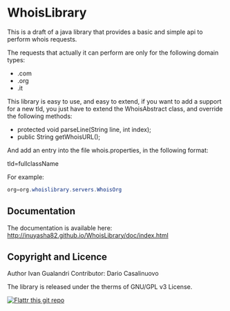 WhoisLibrary
==================

This is a draft of a java library that provides a basic and simple api to perform whois requests. 

The requests that actually it can perform are only for the following domain types: 
* .com
* .org 
* .it

This library is easy to use, and easy to extend, if you want to add a support for a new tld, you just have to extend the WhoisAbstract class, and override the following methods:
* protected void parseLine(String line, int index);
* public String getWhoisURL();

And add an entry into the file whois.properties, in the following format:

tld=fullclassName

For example:
```Java
org=org.whoislibrary.servers.WhoisOrg
```

Documentation
-------------
The documentation is available here: http://inuyasha82.github.io/WhoisLibrary/doc/index.html


Copyright and Licence
---------------------
Author Ivan Gualandri
Contributor: Dario Casalinuovo

The library is released under the therms of GNU/GPL v3 License.

[![Flattr this git repo](http://api.flattr.com/button/flattr-badge-large.png)](https://flattr.com/submit/auto?user_id=italialinux&url=https://github.com/inuyasha82/WhoisLibrary&title=WhoisLibrary&language=&tags=github&category=software)

